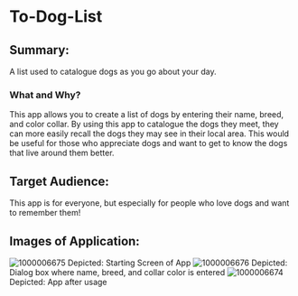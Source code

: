 # To-Dog-List
## Summary:
A list used to catalogue dogs as you go about your day.
### What and Why?
This app allows you to create a list of dogs by entering their name, breed, and color collar.
By using this app to catalogue the dogs they meet, they can more easily recall the dogs they may see in their local area.
This would be useful for those who appreciate dogs and want to get to know the dogs that live around them better.

## Target Audience:
This app is for everyone, but especially for people who love dogs and want to remember them! 

## Images of Application:

![1000006675](https://github.com/user-attachments/assets/2f349fd1-2ff1-461c-8215-8e029e75cc43)
Depicted: Starting Screen of App
![1000006676](https://github.com/user-attachments/assets/35a28481-796c-4784-a3ea-d7abe6b4f51a)
Depicted: Dialog box where name, breed, and collar color is entered
![1000006674](https://github.com/user-attachments/assets/77cdd50e-6980-45f8-ba35-ff80e68361b0)
Depicted: App after usage
